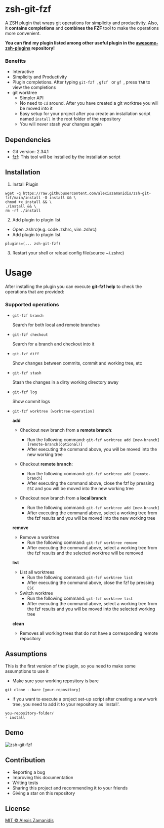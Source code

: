 # zsh-git-fzf

A ZSH plugin that wraps git operations for simplicity and productivity. Also, it **contains completions** and **combines the FZF** tool to make the operations more convenient.

**You can find my plugin listed among other useful plugin in the [awesome-zsh-plugins](https://github.com/unixorn/awesome-zsh-plugins) repository!**

### Benefits

-   Interactive
-   Simplicity and Productivity
-   Plugin completions. After typing `git-fzf `, `gfzf ` or `gf `, press `TAB` to view the completions
-   git worktree
    -   Simpler API
    -   No need to `cd` around. After you have created a git worktree you will be moved into it
    -   Easy setup for your project after you create an installation script named `install` in the root folder of the repository
    -   You will never stash your changes again

## Dependencies

-   Git version: 2.34.1
-   [fzf](https://github.com/junegunn/fzf): This tool will be installed by the installation script

## Installation

1. Install Plugin

```
wget -q https://raw.githubusercontent.com/alexiszamanidis/zsh-git-fzf/main/install -O install && \
chmod +x install && \
./install && \
rm -rf ./install
```

2.  Add plugin to plugin list

-   Open .zshrc(e.g. code .zshrc, vim .zshrc)
-   Add plugin to plugin list

```
plugins=(... zsh-git-fzf)
```

3. Restart your shell or reload config file(source ~/.zshrc)

# Usage

After installing the plugin you can execute **git-fzf help** to check the operations that are provided:

### Supported operations

-   `git-fzf branch`

    Search for both local and remote branches

-   `git-fzf checkout`

    Search for a branch and checkout into it

-   `git-fzf diff`

    Show changes between commits, commit and working tree, etc

-   `git-fzf stash`

    Stash the changes in a dirty working directory away

-   `git-fzf log`

    Show commit logs

-   `git-fzf worktree [worktree-operation]`

    **add**

    -   Checkout new branch from a **remote branch**:
        -   Run the following command: `git-fzf worktree add [new-branch] [remote-branch(optional)]`
        -   After executing the command above, you will be moved into the new working tree
    -   Checkout **remote branch**:
        -   Run the following command: `git-fzf worktree add [remote-branch]`
        -   After executing the command above, close the fzf by pressing `ESC` and you will be moved into the new working tree
    -   Checkout new branch from a **local branch**:

        -   Run the following command: `git-fzf worktree add [new-branch]`
        -   After executing the command above, select a working tree from the fzf results and you will be moved into the new working tree

    **remove**

    -   Remove a worktree
        -   Run the following command: `git-fzf worktree remove`
        -   After executing the command above, select a working tree from the fzf results and the selected worktree will be removed

    **list**

    -   List all worktrees
        -   Run the following command: `git-fzf worktree list`
        -   After executing the command above, close the fzf by pressing `ESC`
    -   Switch worktree
        -   Run the following command: `git-fzf worktree list`
        -   After executing the command above, select a working tree from the fzf results and you will be moved into the selected working tree

    **clean**

    -   Removes all working trees that do not have a corresponding remote repository

## Assumptions

This is the first version of the plugin, so you need to make some assumptions to use it

-   Make sure your working repository is bare

```
git clone --bare [your-repository]
```

-   If you want to execute a project set-up script after creating a new work tree, you need to add it to your repository as 'install'.

```
you-repository-folder/
- install
```

## Demo

![zsh-git-fzf](https://user-images.githubusercontent.com/48658768/147582012-636af175-f296-44c7-b412-8e55117b7931.gif)

## Contribution

-   Reporting a bug
-   Improving this documentation
-   Writing tests
-   Sharing this project and recommending it to your friends
-   Giving a star on this repository

## License

[MIT © Alexis Zamanidis](https://github.com/alexiszamanidis/zsh-git-fzf/blob/main/LICENSE)
